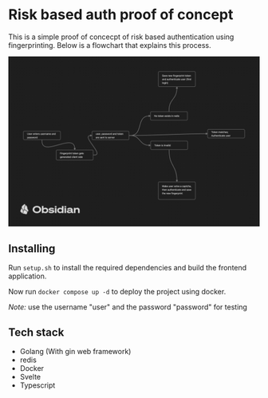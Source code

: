 # Risk based auth proof of concept

This is a simple proof of concecpt of risk based authentication using fingerprinting. Below is a flowchart that explains this process.

![flowchar](./images/Simple%20risk%20based%20auth%20flow.png)

## Installing

Run `setup.sh` to install the required dependencies and build the frontend application.

Now run `docker compose up -d` to deploy the project using docker.

*Note:* use the username "user" and the password "password" for testing

## Tech stack

- Golang (With gin web framework)
- redis
- Docker
- Svelte
- Typescript

